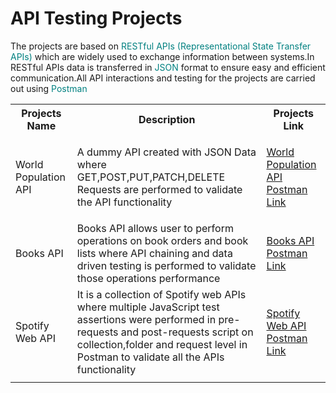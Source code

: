 # API Testing Projects
The projects are based on <span style="color:teal;">RESTful APIs (Representational State Transfer APIs)</span> which are widely used to exchange information between systems.In RESTful APIs data is transferred in <span style="color:teal;">JSON</span> format to ensure easy and efficient communication.All API interactions and testing for the projects are carried out using <span style="color:teal;"> Postman </span>

<table>
<th>Projects Name</th>
<th>Description</th>
<th>Projects Link</th>
<tr>
<td>World Population API</td>
<td>  A dummy API created with JSON Data where GET,POST,PUT,PATCH,DELETE Requests are performed to validate the API functionality </td>
<td>

[World Population API Postman Link](https://www.postman.com/nolakkapali/nolak-s-workspace/collection/5v8floy/world-population?action=share&creator=30401768 'Visit Postman')
</td>
</tr>
<tr>
<td>Books API</td>
<td> Books API allows user to perform operations on book orders and book lists where API chaining and data driven testing is performed to validate those operations performance </td>
<td>

[Books API Postman Link](https://www.postman.com/nolakkapali/nolak-s-workspace/collection/6wqqlxq/books-api-test?action=share&creator=30401768 'Visit Postman')
</td>
</tr>
<tr>
<td>Spotify Web API</td>
<td>It is a collection of Spotify web APIs where multiple JavaScript test assertions were performed in pre-requests and post-requests script on collection,folder and request level in Postman to validate all the APIs functionality</td>
<td> 

[Spotify Web API Postman Link](https://www.postman.com/nolakkapali/nolak-s-workspace/collection/xivurzl/spotify-api?action=share&creator=30401768 'Visit Postman')
</td>
</tr>
<tr>
<td></td>
<td></td>
<td></td>
</tr>
</table>



